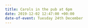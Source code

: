 ```yaml
---
title: Carols in the pub at 6pm
date: 2019-12-02 12:47:00 +00:00
date-of-event: Tuesday 24th December
---
```


